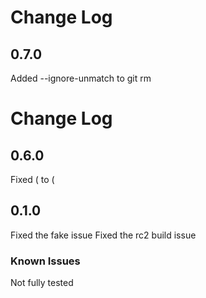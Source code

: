 
# Change Log
## 0.7.0

Added --ignore-unmatch to git rm


# Change Log

## 0.6.0

Fixed ( to \(

## 0.1.0

Fixed the fake issue
Fixed the rc2 build issue

### Known Issues

Not fully tested
